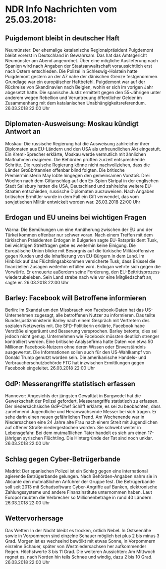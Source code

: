 # NDR Info Nachrichten vom 25.03.2018:


## Puigdemont bleibt in deutscher Haft
Neumünster: Der ehemalige katalanische Regionalpräsident Puigdemont bleibt vorerst in Deutschland in Gewahrsam. Das hat das Amtsgericht Neumünster am Abend angeordnet. Über eine mögliche Auslieferung nach Spanien wird nach Angaben der Staatsanwaltschaft voraussichtlich erst nach Ostern entschieden. Die Polizei in Schleswig-Holstein hatte Puigdemont gestern an der A7 nahe der dänischen Grenze festgenommen. Grundlage war ein europäischer Haftbefehl. Puigdemont war auf der Rückreise von Skandinavien nach Belgien, wohin er sich im vorigen Jahr abgesetzt hatte. Die spanische Justiz ermittelt gegen den 55-Jährigen unter anderem wegen Rebellion und Veruntreuung öffentlicher Gelder im Zusammenhang mit dem katalanischen Unabhängigkeitsreferendum. 26.03.2018 22:00 Uhr 

## Diplomaten-Ausweisung: Moskau kündigt Antwort an
Moskau: Die russische Regierung hat die Ausweisung zahlreicher ihrer Diplomaten aus EU-Ländern und den USA als unfreundlichen Akt eingestuft. Ein Kreml-Sprecher erklärte, Moskau werde vermutlich mit ähnlichen Maßnahmen reagieren. Die Behörden prüften zurzeit entsprechende Schritte. Die russische Regierung könne nicht nachvollziehen, dass die Länder Großbritannien offenbar blind folgten. Die britische Premierministerin May lobte hingegen den gemeinsamen Vorstoß. Drei Wochen nach dem Giftanschlag auf den Ex-Spion Skripal in der englischen Stadt Salisbury hatten die USA, Deutschland und zahlreiche weitere EU-Staaten entschieden, russische Diplomaten auszuweisen. Nach Angaben britischer Ermittler wurde in dem Fall ein Gift verwendet, das vom sowjetischen Militär entwickelt worden war. 26.03.2018 22:00 Uhr 

## Erdogan und EU uneins bei wichtigen Fragen
Warna: Die Bemühungen um eine Annäherung zwischen der EU und der Türkei kommen offenbar nur schwer voran. Nach einem Treffen mit dem türkischen Präsidenten Erdogan in Bulgarien sagte EU-Ratspräsident Tusk, bei wichtigen Streitfragen gebe es weiterhin keine Einigung. Die Europäische Union blicke mit Besorgnis auf die türkische Militäroffensive gegen Kurden und die Inhaftierung von EU-Bürgern in dem Land. Im Hinblick auf das Flüchtlingsabkommen versicherte Tusk, dass Brüssel die finanziellen Zusagen weiterhin erfüllen wird. Erdogan wehrte sich gegen die Vorwürfe. Er erneuerte außerdem seine Forderung, den EU-Beitrittsprozess wiederzubeleben. Sein Land strebe nach wie vor eine Mitgliedschaft an, sagte er. 26.03.2018 22:00 Uhr 

## Barley: Facebook will Betroffene informieren
Berlin: Im Skandal um den Missbrauch von Facebook-Daten hat das US-Unternehmen zugesagt, alle betroffenen Nutzer zu informieren. Das teilte Bundesjustizministerin Barley nach einem Gespräch mit Vertretern des sozialen Netzwerks mit. Die SPD-Politikerin erklärte, Facebook habe Verstöße eingeräumt und Besserung versprochen. Barley betonte, dies sei jedoch nicht genug. Unternehmen wie Facebook müssten deutlich strenger kontrolliert werden. Eine britische Analysefirma hatte Daten von etwa 50 Millionen Facebook-Nutzern ohne deren Wissen oder Einverständnis ausgewertet. Die Informationen sollen auch für den US-Wahlkampf von Donald Trump genutzt worden sein. Die amerikanische Handels- und Verbraucherschutzbehörde FTC hat inzwischen Ermittlungen gegen Facebook eingeleitet. 26.03.2018 22:00 Uhr 

## GdP: Messerangriffe statistisch erfassen
Hannover: Angesichts der jüngsten Gewalttat in Burgwedel hat die Gewerkschaft der Polizei gefordert, Messerangriffe statistisch zu erfassen. Der niedersächsische GdP-Chef Schilff erklärte, es sei zu beobachten, dass zunehmend Jugendliche und Heranwachsende Messer bei sich tragen. Er sehe darin einen neuen gefährlichen Trend. Am Wochenende war in Niedersachsen eine 24 Jahre alte Frau nach einem Streit mit Jugendlichen auf offener Straße niedergestochen worden. Sie schwebt weiter in Lebensgefahr. Bei dem mutmaßlichen Täter handelt es sich um einen 17-jährigen syrischen Flüchtling. Die Hintergründe der Tat sind noch unklar. 26.03.2018 22:00 Uhr 

## Schlag gegen Cyber-Betrügerbande
Madrid: Der spanischen Polizei ist ein Schlag gegen eine international agierende Betrügerbande gelungen. Nach Behörden-Angaben nahm sie in Alicante den mutmaßlichen Anführer der Gruppe fest. Die Betrügerbande soll seit 2013 mit Schadsoftware Cyber-Angriffe auf Banken, elektronische Zahlungssysteme und andere Finanzinstitute unternommen haben. Laut Europol raubten die Verbrecher so Millionenbeträge in rund 40 Ländern. 26.03.2018 22:00 Uhr 

## Wettervorhersage
Das Wetter: In der Nacht bleibt es trocken, örtlich Nebel. In Ostseenähe sowie in Vorpommern sind einzelne Schauer möglich bei plus 2 bis minus 3 Grad. Morgen ist es wechselnd bewölkt mit etwas Sonne, in Vorpommern einzelne Schauer, später von Westniedersachsen her aufkommender Regen. Höchstwerte 3 bis 11 Grad. Die weiteren Aussichten: Am Mittwoch regnet es, nach Norden hin teils Schnee und windig, dazu 2 bis 10 Grad. 26.03.2018 22:00 Uhr 
